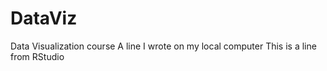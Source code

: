 # DataViz
Data Visualization course
A line I wrote on my local computer
This is a line from RStudio
